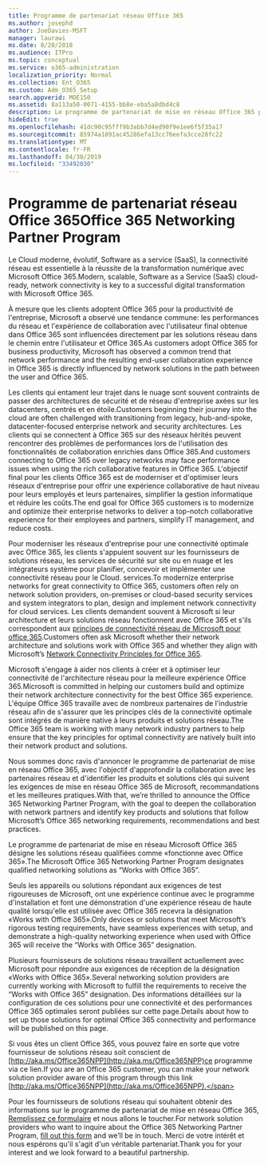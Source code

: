 ```yaml
---
title: Programme de partenariat réseau Office 365
ms.author: josephd
author: JoeDavies-MSFT
manager: laurawi
ms.date: 8/20/2018
ms.audience: ITPro
ms.topic: conceptual
ms.service: o365-administration
localization_priority: Normal
ms.collection: Ent_O365
ms.custom: Adm_O365_Setup
search.appverid: MOE150
ms.assetid: 8a113a50-0071-4155-bb8e-eba5a8dbd4c8
description: Le programme de partenariat de mise en réseau Office 365 permet à votre appareil de devenir certifié comme fonctionnant avec Office 365.
hideEdit: true
ms.openlocfilehash: 41dc90c95fff9b3abb7d4ed90f9e1ee6f5f35a17
ms.sourcegitcommit: 85974a1891ac45286efa13cc76eefa3cce28fc22
ms.translationtype: MT
ms.contentlocale: fr-FR
ms.lasthandoff: 04/30/2019
ms.locfileid: "33492030"
---
```

# <a name="office-365-networking-partner-program"></a><span data-ttu-id="5356e-103">Programme de partenariat réseau Office 365</span><span class="sxs-lookup"><span data-stu-id="5356e-103">Office 365 Networking Partner Program</span></span>

<span data-ttu-id="5356e-104">Le Cloud moderne, évolutif, Software as a service (SaaS), la connectivité réseau est essentielle à la réussite de la transformation numérique avec Microsoft Office 365.</span><span class="sxs-lookup"><span data-stu-id="5356e-104">Modern, scalable, Software as a Service (SaaS) cloud-ready, network connectivity is key to a successful digital transformation with Microsoft Office 365.</span></span>  

<span data-ttu-id="5356e-105">À mesure que les clients adoptent Office 365 pour la productivité de l'entreprise, Microsoft a observé une tendance commune: les performances du réseau et l'expérience de collaboration avec l'utilisateur final obtenue dans Office 365 sont influencées directement par les solutions réseau dans le chemin entre l'utilisateur et Office 365.</span><span class="sxs-lookup"><span data-stu-id="5356e-105">As customers adopt Office 365 for business productivity, Microsoft has observed a common trend that network performance and the resulting end-user collaboration experience in Office 365 is directly influenced by network solutions in the path between the user and Office 365.</span></span>  

<span data-ttu-id="5356e-106">Les clients qui entament leur trajet dans le nuage sont souvent contraints de passer des architectures de sécurité et de réseau d'entreprise axées sur les datacenters, centrés et en étoile.</span><span class="sxs-lookup"><span data-stu-id="5356e-106">Customers beginning their journey into the cloud are often challenged with transitioning from legacy, hub-and-spoke, datacenter-focused enterprise network and security architectures.</span></span> <span data-ttu-id="5356e-107">Les clients qui se connectent à Office 365 sur des réseaux hérités peuvent rencontrer des problèmes de performances lors de l'utilisation des fonctionnalités de collaboration enrichies dans Office 365.</span><span class="sxs-lookup"><span data-stu-id="5356e-107">And customers connecting to Office 365 over legacy networks may face performance issues when using the rich collaborative features in Office 365.</span></span> <span data-ttu-id="5356e-108">L'objectif final pour les clients Office 365 est de moderniser et d'optimiser leurs réseaux d'entreprise pour offrir une expérience collaborative de haut niveau pour leurs employés et leurs partenaires, simplifier la gestion informatique et réduire les coûts.</span><span class="sxs-lookup"><span data-stu-id="5356e-108">The end goal for Office 365 customers is to modernize and optimize their enterprise networks to deliver a top-notch collaborative experience for their employees and partners, simplify IT management, and reduce costs.</span></span> 

<span data-ttu-id="5356e-109">Pour moderniser les réseaux d'entreprise pour une connectivité optimale avec Office 365, les clients s'appuient souvent sur les fournisseurs de solutions réseau, les services de sécurité sur site ou en nuage et les intégrateurs système pour planifier, concevoir et implémenter une connectivité réseau pour le Cloud. services.</span><span class="sxs-lookup"><span data-stu-id="5356e-109">To modernize enterprise networks for great connectivity to Office 365, customers often rely on network solution providers, on-premises or cloud-based security services and system integrators to plan, design and implement network connectivity for cloud services.</span></span> <span data-ttu-id="5356e-110">Les clients demandent souvent à Microsoft si leur architecture et leurs solutions réseau fonctionnent avec Office 365 et s'ils correspondent aux [principes de connectivité réseau de Microsoft pour office 365](http://aka.ms/PNC).</span><span class="sxs-lookup"><span data-stu-id="5356e-110">Customers often ask Microsoft whether their network architecture and solutions work with Office 365 and whether they align with Microsoft’s [Network Connectivity Principles for Office 365](http://aka.ms/PNC).</span></span>  

<span data-ttu-id="5356e-111">Microsoft s'engage à aider nos clients à créer et à optimiser leur connectivité de l'architecture réseau pour la meilleure expérience Office 365.</span><span class="sxs-lookup"><span data-stu-id="5356e-111">Microsoft is committed in helping our customers build and optimize their network architecture connectivity for the best Office 365 experience.</span></span> <span data-ttu-id="5356e-112">L'équipe Office 365 travaille avec de nombreux partenaires de l'industrie réseau afin de s'assurer que les principes clés de la connectivité optimale sont intégrés de manière native à leurs produits et solutions réseau.</span><span class="sxs-lookup"><span data-stu-id="5356e-112">The Office 365 team is working with many network industry partners to help ensure that the key principles for optimal connectivity are natively built into their network product and solutions.</span></span> 

<span data-ttu-id="5356e-113">Nous sommes donc ravis d'annoncer le programme de partenariat de mise en réseau Office 365, avec l'objectif d'approfondir la collaboration avec les partenaires réseau et d'identifier les produits et solutions clés qui suivent les exigences de mise en réseau Office 365 de Microsoft, recommandations et les meilleures pratiques.</span><span class="sxs-lookup"><span data-stu-id="5356e-113">With that, we’re thrilled to announce the Office 365 Networking Partner Program, with the goal to deepen the collaboration with network partners and identify key products and solutions that follow Microsoft’s Office 365 networking requirements, recommendations and best practices.</span></span> 

<span data-ttu-id="5356e-114">Le programme de partenariat de mise en réseau Microsoft Office 365 désigne les solutions réseau qualifiées comme «fonctionne avec Office 365».</span><span class="sxs-lookup"><span data-stu-id="5356e-114">The Microsoft Office 365 Networking Partner Program designates qualified networking solutions as “Works with Office 365”.</span></span>  

<span data-ttu-id="5356e-115">Seuls les appareils ou solutions répondant aux exigences de test rigoureuses de Microsoft, ont une expérience continue avec le programme d'installation et font une démonstration d'une expérience réseau de haute qualité lorsqu'elle est utilisée avec Office 365 recevra la désignation «Works with Office 365».</span><span class="sxs-lookup"><span data-stu-id="5356e-115">Only devices or solutions that meet Microsoft’s rigorous testing requirements, have seamless experiences with setup, and demonstrate a high-quality networking experience when used with Office 365 will receive the “Works with Office 365” designation.</span></span>  

<span data-ttu-id="5356e-116">Plusieurs fournisseurs de solutions réseau travaillent actuellement avec Microsoft pour répondre aux exigences de réception de la désignation «Works with Office 365».</span><span class="sxs-lookup"><span data-stu-id="5356e-116">Several networking solution providers are currently working with Microsoft to fulfill the requirements to receive the “Works with Office 365” designation.</span></span> <span data-ttu-id="5356e-117">Des informations détaillées sur la configuration de ces solutions pour une connectivité et des performances Office 365 optimales seront publiées sur cette page.</span><span class="sxs-lookup"><span data-stu-id="5356e-117">Details about how to set up those solutions for optimal Office 365 connectivity and performance will be published on this page.</span></span>  

<span data-ttu-id="5356e-118">Si vous êtes un client Office 365, vous pouvez faire en sorte que votre fournisseur de solutions réseau soit conscient de [http://aka.ms/Office365NPP](http://aka.ms/Office365NPP)ce programme via ce lien.</span><span class="sxs-lookup"><span data-stu-id="5356e-118">If you are an Office 365 customer, you can make your network solution provider aware of this program through this link [http://aka.ms/Office365NPP](http://aka.ms/Office365NPP).</span></span>

<span data-ttu-id="5356e-119">Pour les fournisseurs de solutions réseau qui souhaitent obtenir des informations sur le programme de partenariat de mise en réseau Office 365, [Remplissez ce formulaire](https://forms.office.com/Pages/ResponsePage.aspx?id=v4j5cvGGr0GRqy180BHbRyOZxByRF1dLgv7k6ye5z8pUMTNCVTYyVk9GNEYzWjFOVkI1SzdJNUkyWi4u) et nous allons le toucher.</span><span class="sxs-lookup"><span data-stu-id="5356e-119">For network solution providers who want to inquire about the Office 365 Networking Partner Program, [fill out this form](https://forms.office.com/Pages/ResponsePage.aspx?id=v4j5cvGGr0GRqy180BHbRyOZxByRF1dLgv7k6ye5z8pUMTNCVTYyVk9GNEYzWjFOVkI1SzdJNUkyWi4u) and we’ll be in touch.</span></span> <span data-ttu-id="5356e-120">Merci de votre intérêt et nous espérons qu'il s'agit d'un véritable partenariat.</span><span class="sxs-lookup"><span data-stu-id="5356e-120">Thank you for your interest and we look forward to a beautiful partnership.</span></span> 

